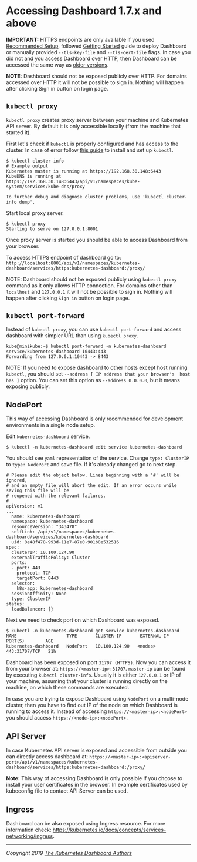 # Accessing Dashboard 1.7.x and above

**IMPORTANT:** HTTPS endpoints are only available if you used [Recommended Setup](../installation.md#recommended-setup), followed [Getting Started](../../../README.md#getting-started) guide to deploy Dashboard or manually provided `--tls-key-file` and `--tls-cert-file` flags. In case you did not and you access Dashboard over HTTP, then Dashboard can be accessed the same way as [older versions](./1.6.x-and-below.md).

**NOTE:** Dashboard should not be exposed publicly over HTTP. For domains accessed over HTTP it will not be possible to sign in. Nothing will happen after clicking Sign in button on login page.

## `kubectl proxy`

`kubectl proxy` creates proxy server between your machine and Kubernetes API server. By default it is only accessible locally (from the machine that started it).

First let's check if `kubectl` is properly configured and has access to the cluster. In case of error follow [this guide](https://kubernetes.io/docs/tasks/tools/install-kubectl/) to install and set up `kubectl`.

```
$ kubectl cluster-info
# Example output
Kubernetes master is running at https://192.168.30.148:6443
KubeDNS is running at https://192.168.30.148:6443/api/v1/namespaces/kube-system/services/kube-dns/proxy

To further debug and diagnose cluster problems, use 'kubectl cluster-info dump'.
```

Start local proxy server.

```
$ kubectl proxy
Starting to serve on 127.0.0.1:8001
```

Once proxy server is started you should be able to access Dashboard from your browser.

To access HTTPS endpoint of dashboard go to: `http://localhost:8001/api/v1/namespaces/kubernetes-dashboard/services/https:kubernetes-dashboard:/proxy/`

NOTE: Dashboard should not be exposed publicly using `kubectl proxy` command as it only allows HTTP connection. For domains other than `localhost` and `127.0.0.1` it will not be possible to sign in. Nothing will happen after clicking `Sign in` button on login page.

## `kubectl port-forward`

Instead of `kubectl proxy`, you can use `kubectl port-forward` and access dashboard with simpler URL than using `kubectl proxy`.

```
kube@minikube:~$ kubectl port-forward -n kubernetes-dashboard service/kubernetes-dashboard 10443:443
Forwarding from 127.0.0.1:10443 -> 8443
```

NOTE: If you need to expose dashboard to other hosts except host running `kubectl`, you should set `--address [ IP address that your browser's  host has ]` option. You can set this option as `--address 0.0.0.0`, but it means exposing publicly.

## NodePort

This way of accessing Dashboard is only recommended for development environments in a single node setup.

Edit `kubernetes-dashboard` service.

```
$ kubectl -n kubernetes-dashboard edit service kubernetes-dashboard
```

You should see `yaml` representation of the service. Change `type: ClusterIP` to `type: NodePort` and save file. If it's already changed go to next step.

```
# Please edit the object below. Lines beginning with a '#' will be ignored,
# and an empty file will abort the edit. If an error occurs while saving this file will be
# reopened with the relevant failures.
#
apiVersion: v1
...
  name: kubernetes-dashboard
  namespace: kubernetes-dashboard
  resourceVersion: "343478"
  selfLink: /api/v1/namespaces/kubernetes-dashboard/services/kubernetes-dashboard
  uid: 8e48f478-993d-11e7-87e0-901b0e532516
spec:
  clusterIP: 10.100.124.90
  externalTrafficPolicy: Cluster
  ports:
  - port: 443
    protocol: TCP
    targetPort: 8443
  selector:
    k8s-app: kubernetes-dashboard
  sessionAffinity: None
  type: ClusterIP
status:
  loadBalancer: {}
```

Next we need to check port on which Dashboard was exposed.

```
$ kubectl -n kubernetes-dashboard get service kubernetes-dashboard
NAME                   TYPE       CLUSTER-IP       EXTERNAL-IP   PORT(S)        AGE
kubernetes-dashboard   NodePort   10.100.124.90   <nodes>       443:31707/TCP   21h
```

Dashboard has been exposed on port `31707 (HTTPS)`. Now you can access it from your browser at: `https://<master-ip>:31707`. `master-ip` can be found by executing `kubectl cluster-info`. Usually it is either `127.0.0.1` or IP of your machine, assuming that your cluster is running directly on the machine, on which these commands are executed.

In case you are trying to expose Dashboard using `NodePort` on a multi-node cluster, then you have to find out IP of the node on which Dashboard is running to access it. Instead of accessing `https://<master-ip>:<nodePort>` you should access `https://<node-ip>:<nodePort>`.

## API Server

In case Kubernetes API server is exposed and accessible from outside you can directly access dashboard at: `https://<master-ip>:<apiserver-port>/api/v1/namespaces/kubernetes-dashboard/services/https:kubernetes-dashboard:/proxy/`

**Note:** This way of accessing Dashboard is only possible if you choose to install your user certificates in the browser. In example certificates used by kubeconfig file to contact API Server can be used.

## Ingress

Dashboard can be also exposed using Ingress resource. For more information check: https://kubernetes.io/docs/concepts/services-networking/ingress.

----
_Copyright 2019 [The Kubernetes Dashboard Authors](https://github.com/kubernetes/dashboard/graphs/contributors)_
